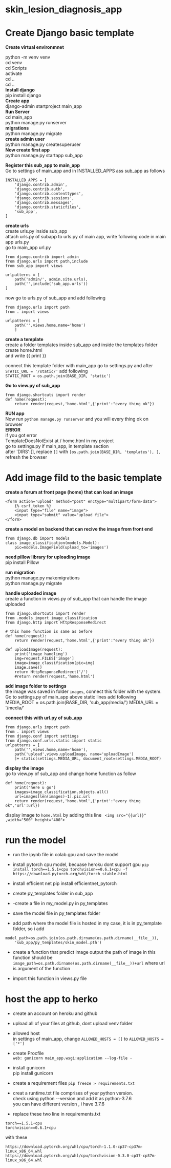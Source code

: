 # skin_lesion_diagnosis_app

# Create Django basic template

**Create virtual environmnet**  

python -m venv venv  
cd venv  
cd Scripts  
activate  
cd ..  
cd ..  
**Install django**  
pip install django  
**Create app**  
django-admin startproject main_app  
**Run Server**    
cd main_app  
python manage.py runserver  
**migrations**  
python manage.py migrate  
**create admin user**  
python manage.py createsuperuser  
**Now create first app**  
python manage.py startapp sub_app  

**Register this sub_app to main_app**  
Go to settings of main_app and in INSTALLED_APPS ass sub_app as follows  
```  
INSTALLED_APPS = [
    'django.contrib.admin',
    'django.contrib.auth',
    'django.contrib.contenttypes',
    'django.contrib.sessions',
    'django.contrib.messages',
    'django.contrib.staticfiles',
    'sub_app',
]
```
**create urls**  
create urls.py inside sub_app  
attach urls.py of subapp to urls.py of main app, write following code in main app urls.py  
go to main_app url.py  
``` 
from django.contrib import admin
from django.urls import path,include
from sub_app import views

urlpatterns = [
    path('admin/', admin.site.urls),
    path('',include('sub_app.urls'))
]
```

now go to urls.py of sub_app and add following  
```
from django.urls import path
from . import views

urlpatterns = [
    path('',views.home,name='home')
    ]
```
**create a template**  
create a folder templates inside sub_app and inside the templates folder create home.html  
and write {{ print }}

connect this template folder with main_app
go to settings.py and after `STATIC_URL = '/static/'` add following  
`STATIC_ROOT = os.path.join(BASE_DIR, 'static')`



**Go to view.py of sub_app**
```
from django.shortcuts import render
def home(request):
	return render(request,'home.html',{'print':"every thing ok"})
```
**RUN app**  
Now run `python manage.py runserver` and you will every thing ok on browser  
**ERROR**  
if you got error  
TemplateDoesNotExist at / home.html in my project  
go to settings.py if main_app, in template section   
after 'DIRS':[], replace `[]` with `[os.path.join(BASE_DIR, 'templates'), ],`  
refresh the browser

# Add image fild to the basic template
**create a forum at front page (home) that can load an image**
```
<form action='upload' method="post" enctype="multipart/form-data">
	{% csrf_token %}
	<input type="file" name="image">
	<input type="submit" value="upload file">
</form>
```
**create a model on backend that can recive the image from front end**
```
from django.db import models
class image_classification(models.Model):
	pic=models.ImageField(upload_to='images')
```

**need pillow library for uploading image**  
pip install Pillow   

**run migration**  
python manage.py makemigrations  
python manage.py migrate  


**handle uploaded image**  
create a function in views.py of sub_app that can handle the image uploaded
```
from django.shortcuts import render
from .models import image_classification
from django.http import HttpResponseRedirect

# this home function is same as before
def home(request):
	return render(request,'home.html',{'print':"every thing ok"})

def uploadImage(request):
	print('image handling')
	img=request.FILES['image']
	image=image_classification(pic=img)
	image.save()
	return HttpResponseRedirect('/')
	#return render(request,'home.html')
```
**add image folder to settings**  
the image was saved in folder `images`, connect this folder with the system. Go to settings.py of main_app
above static lines add following  
MEDIA_ROOT = os.path.join(BASE_DIR, 'sub_app/media/') 
MEDIA_URL = '/media/'

**connect this with url.py of sub_app**  
```
from django.urls import path
from . import views
from django.conf import settings
from django.conf.urls.static import static
urlpatterns = [
    path('',views.home,name='home'),
    path('upload',views.uploadImage, name='uploadImage')
    ]+ static(settings.MEDIA_URL, document_root=settings.MEDIA_ROOT)
```
**display the image**  
go to view.py of sub_app and change home function as follow  
```
def home(request):
	print('here u go')
	images=image_classification.objects.all()
	url=images[len(images)-1].pic.url
	return render(request,'home.html',{'print':"every thing ok",'url':url})
```
display image to `home.html` by adding this line 
`
<img src="{{url}}" ,width="500" height="400">`

# run the model
* run the ipynb file in colab gpu and save the model
* install pytorch cpu model, becuase heroku dont support gpu
`pip install torch==1.5.1+cpu torchvision==0.6.1+cpu -f https://download.pytorch.org/whl/torch_stable.html`
* install efficient net 
	pip install efficientnet_pytorch  
	 
* create py_templates folder in sub_app
* -create a file in my_model.py in py_templates
* save the model file in py_templates folder
* add path where the model file is hosted 
in my case, it is in py_template folder, so i add
```
model_path=os.path.join(os.path.dirname(os.path.dirname(__file__)),
	'sub_app/py_templates/skin_model.pth')
```
* create a function that predict image output
the path of image in this function should be  
`image_path=os.path.dirname(os.path.dirname(__file__))+url` where url is argument of the function

* import this function in views.py file

# host the app to herko
* create an account on heroku and github
* upload all of your files at github, dont upload venv folder
* allowed host  
in settings of main_app, change `ALLOWED_HOSTS = []` to `ALLOWED_HOSTS = ['*']`  
* create Procfile  
`web: gunicorn main_app.wsgi:application --log-file -`
* install gunicorn  
pip install gunicorn  
* create a requirement files
`pip freeze > requirements.txt`
* creat a runtime.txt file comprises of your python version.   
check using python --version and add it as python-3.7.6   
you can have different version , i have 3.7.6  

* replace these two line in requirements.txt
```
torch==1.5.1+cpu
torchvision==0.6.1+cpu
```
with these  
```
https://download.pytorch.org/whl/cpu/torch-1.1.0-cp37-cp37m-linux_x86_64.whl  
https://download.pytorch.org/whl/cpu/torchvision-0.3.0-cp37-cp37m-linux_x86_64.whl  
```
